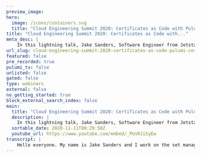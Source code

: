 ```yaml
---
preview_image:
hero:
  image: /icons/containers.svg
  title: "Cloud Engineering Summit 2020: Certificates as Code with Pulumi and Cert-Manager"
title: "Cloud Engineering Summit 2020: Certificates as Code with..."
meta_desc: |
    In this lightning talk, Jake Sanders, Software Engineer from Jetstack, will show you everything you need to know about deploying apps with mutual T...
url_slug: cloud-engineering-summit-2020-certificates-as-code-pulumi-certmanager
featured: false
pre_recorded: true
pulumi_tv: false
unlisted: false
gated: false
type: webinars
external: false
no_getting_started: true
block_external_search_index: false
main:
  title: "Cloud Engineering Summit 2020: Certificates as Code with Pulumi and Cert-Manager"
  description: |
    In this lightning talk, Jake Sanders, Software Engineer from Jetstack, will show you everything you need to know about deploying apps with mutual TLS automated using cert-manager.
  sortable_date: 2020-11-11T00:29:50Z
  youtube_url: https://www.youtube.com/embed/_PUsRJi5yEw
transcript: |
    Hello everyone. My name is Jake Sanders and I work on the set manager team at Jet Stack and Jetstar is all about cloud native engineering. So I'm very happy to be speaking to you all today at the Cloud Engineering Summit. Today, I'm gonna be talking about certificates as code with Pulumi and set manager. So what is set manager, set manager is Q controller that manages the complete life cycle of X 509 certificates or TLS certificates in Q being cloud native means that that measure extends the Q API with custom resources that represent certificates, certificate requests and certificate issuers. When you create a certificate with a certain manager, it will automatically get renewed on time. And therefore you don't need to worry about anything. We support the AC me or ACME protocol, which means that any publicly trusted certificate authority that implements this API can issue certificates to certain manager, but we also support internal only certificates with the number of plug issuers including uh vault or an internal self signed one or even our new parent company trusted platform solution. So before a certain manager, your internal PP I may have looked something like this signing A CS R preparing it, getting a signed CS R by your internal C A having it valid for a year or so and then setting a reminder to yourself in calendar for next year to make sure we renew our certificate or our service will go down. However, with set manager, you can create a certificate, custom resource inside the QS API, you can consume this from a standard CTI secret that's mounted inside your pod, just like any other human secret behind the scenes. Set manager creates another of its customer resources called the certificate request. And then this is picked up and signed by either an issuer in a single name space or a cluster issuer cluster wide. And this will go off to sign the certificate using either internal private um PK I or off to an AC me server. So how does this integrate with Pulumi? Well, as we know, Pulumi lets you write infrastructure is code in your preferred language. And as of May earlier this year, go sport was fully added, which is cool for us and Jet, we're mostly a go shop and Mi's C provider for the full C API. But an advantage for us is that you can import your custom resource definitions, which are ya that describe to C as the correct spec for custom resource. And Pulumi will generate properly type checked libraries for you to just import into your infrastructures code. And so compared with just hand editing deployment manifests with and for or text templates with other deployment tools. You get the full advantage of creating CR DS that are checked by your languages in built type checker. So because this is going to be a live demo, I'll start it rolling. Now if you want to follow along, I know it's a remote video presentation. So I put the link to the code but also a QR code that you can scan with your phone. And while it's, while it's going on, we will set this going and I'll explain what's going on while it's running. So the contents of the demo is we're going to create a private C A and deploy that manager, create the set manager issuer with our private C A inside, then create the set manager certificate resources at which at which point set manager will automatically sign and maintain the life cycle. And then we'll create two deployments that taught to each other using mutual TLS signed by this. And this is all happening behind the scenes with a Pulumi stack as you can see here. So I'll talk through what it actually looks like in Pulumi. So using Pulumi built in TLS provider, we no longer need to do any kind of certificate wrangling with open SL on the command line. I'm going to say I want a private key and a certificate that's a allowed to be AC A and self signed will then create a secret inside Ktis using the Pulumi Ktis provider. And this is using the CO V ONE API and the meta V one API. And we're pulling the data from are existing signed and private key using a helper that converts it to a 64 because convenor secrets have to be V 64 encoded. This is where the magic happens. So using the CRD to Pulumi tool that you can find on Pulumi S website, I've taken our set up manager, custom resource and converted it into a library that I can just import and deploy along with my, the rest of my Halloumi stack. So we're creating a new issuer set manager V one and it's going to be called C A in the maze base default and it will pull from the secret that we created earlier in the stack called C A. Now we'll deploy certificates for each of our apps. So we're going to have a ping certificate and a pong certificate signed for the service addresses of those services, those deployments rather. And by creating this certificate resource, we're signaling to search manager that we want it to sign certificates that are valid for one hour and 30 minutes before they expire. I want site manager to automatically renew them. And this is really useful because you no longer need a calendar invite to uh remember to renew your certificates. So manager takes care of it and because we're using extremely short lived certificates. If any of these credentials were to leak, it shouldn't really matter because they have a very short lifetime. And probably most people watching have already seen a Q at his deployment. So I didn't include the entire code because it wouldn't put on the slide. Anyway, we're deploying a ping pong container that mounts certificates from a secret and this, this secret will exist because that manager has put it there. So transitioning over to my terminal, we should be able to see. We created our issue, we created art certificates which created some secrets and we created our deployments that are all talking to each other using a secret. So hopefully our stacks finish deploying. You can see certain manager, all of the um a commissions that certain measure needs to work, ah are services and deployments. And I got the uh I got fluy to output the RLS of the resulting services so we can go and look at them and show that ping service has managed to communicate with our Pong service and authenticated with a certificate issued by our private C A. So that's our lightning quick demo. I'll just put the slide back up for uh people to quickly check if they want to uh if they missed it the first time. And that's it for our quickly deploying a completely managed internal private PK I solution with a few lines of Pulumi and C merger. And uh thanks very much and hope you enjoy the rest of the conference.
---
```

